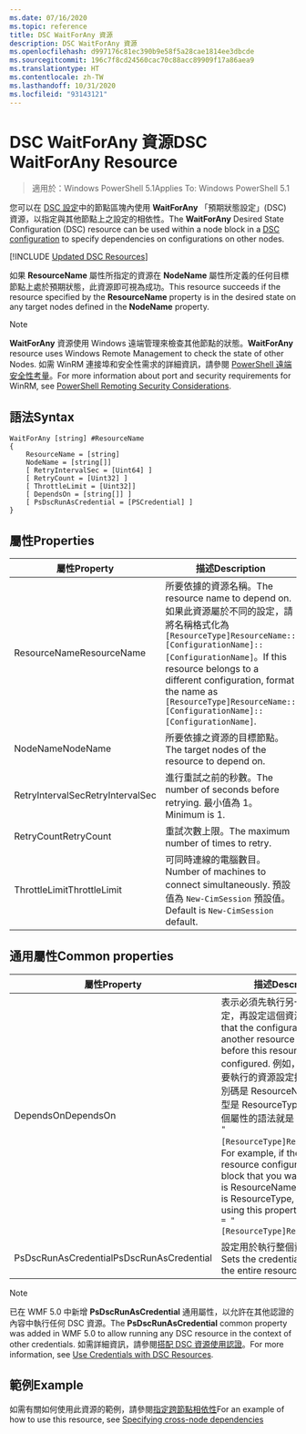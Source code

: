 ```yaml
---
ms.date: 07/16/2020
ms.topic: reference
title: DSC WaitForAny 資源
description: DSC WaitForAny 資源
ms.openlocfilehash: d997176c81ec390b9e58f5a28cae1814ee3dbcde
ms.sourcegitcommit: 196c7f8cd24560cac70c88acc89909f17a86aea9
ms.translationtype: HT
ms.contentlocale: zh-TW
ms.lasthandoff: 10/31/2020
ms.locfileid: "93143121"
---
```

# <a name="dsc-waitforany-resource"></a><span data-ttu-id="8d5bf-103">DSC WaitForAny 資源</span><span class="sxs-lookup"><span data-stu-id="8d5bf-103">DSC WaitForAny Resource</span></span>

> <span data-ttu-id="8d5bf-104">適用於：Windows PowerShell 5.1</span><span class="sxs-lookup"><span data-stu-id="8d5bf-104">Applies To: Windows PowerShell 5.1</span></span>

<span data-ttu-id="8d5bf-105">您可以在 [DSC 設定](../../../configurations/configurations.md)中的節點區塊內使用 **WaitForAny** 「預期狀態設定」(DSC) 資源，以指定與其他節點上之設定的相依性。</span><span class="sxs-lookup"><span data-stu-id="8d5bf-105">The **WaitForAny** Desired State Configuration (DSC) resource can be used within a node block in a [DSC configuration](../../../configurations/configurations.md) to specify dependencies on configurations on other nodes.</span></span>

[!INCLUDE [Updated DSC Resources](../../../../../includes/dsc-resources.md)]

<span data-ttu-id="8d5bf-106">如果 **ResourceName** 屬性所指定的資源在 **NodeName** 屬性所定義的任何目標節點上處於預期狀態，此資源即可視為成功。</span><span class="sxs-lookup"><span data-stu-id="8d5bf-106">This resource succeeds if the resource specified by the **ResourceName** property is in the desired state on any target nodes defined in the **NodeName** property.</span></span>

> [!NOTE]
> <span data-ttu-id="8d5bf-107">**WaitForAny** 資源使用 Windows 遠端管理來檢查其他節點的狀態。</span><span class="sxs-lookup"><span data-stu-id="8d5bf-107">**WaitForAny** resource uses Windows Remote Management to check the state of other Nodes.</span></span> <span data-ttu-id="8d5bf-108">如需 WinRM 連接埠和安全性需求的詳細資訊，請參閱 [PowerShell 遠端安全性考量](/powershell/scripting/learn/remoting/winrmsecurity)。</span><span class="sxs-lookup"><span data-stu-id="8d5bf-108">For more information about port and security requirements for WinRM, see [PowerShell Remoting Security Considerations](/powershell/scripting/learn/remoting/winrmsecurity).</span></span>

## <a name="syntax"></a><span data-ttu-id="8d5bf-109">語法</span><span class="sxs-lookup"><span data-stu-id="8d5bf-109">Syntax</span></span>

```Syntax
WaitForAny [string] #ResourceName
{
    ResourceName = [string]
    NodeName = [string[]]
    [ RetryIntervalSec = [Uint64] ]
    [ RetryCount = [Uint32] ]
    [ ThrottleLimit = [Uint32]]
    [ DependsOn = [string[]] ]
    [ PsDscRunAsCredential = [PSCredential] ]
}
```

## <a name="properties"></a><span data-ttu-id="8d5bf-110">屬性</span><span class="sxs-lookup"><span data-stu-id="8d5bf-110">Properties</span></span>

|<span data-ttu-id="8d5bf-111">屬性</span><span class="sxs-lookup"><span data-stu-id="8d5bf-111">Property</span></span> |<span data-ttu-id="8d5bf-112">描述</span><span class="sxs-lookup"><span data-stu-id="8d5bf-112">Description</span></span> |
|---|---|
|<span data-ttu-id="8d5bf-113">ResourceName</span><span class="sxs-lookup"><span data-stu-id="8d5bf-113">ResourceName</span></span> |<span data-ttu-id="8d5bf-114">所要依據的資源名稱。</span><span class="sxs-lookup"><span data-stu-id="8d5bf-114">The resource name to depend on.</span></span> <span data-ttu-id="8d5bf-115">如果此資源屬於不同的設定，請將名稱格式化為 `[ResourceType]ResourceName::[ConfigurationName]::[ConfigurationName]`。</span><span class="sxs-lookup"><span data-stu-id="8d5bf-115">If this resource belongs to a different configuration, format the name as `[ResourceType]ResourceName::[ConfigurationName]::[ConfigurationName]`.</span></span> |
|<span data-ttu-id="8d5bf-116">NodeName</span><span class="sxs-lookup"><span data-stu-id="8d5bf-116">NodeName</span></span> |<span data-ttu-id="8d5bf-117">所要依據之資源的目標節點。</span><span class="sxs-lookup"><span data-stu-id="8d5bf-117">The target nodes of the resource to depend on.</span></span> |
|<span data-ttu-id="8d5bf-118">RetryIntervalSec</span><span class="sxs-lookup"><span data-stu-id="8d5bf-118">RetryIntervalSec</span></span> |<span data-ttu-id="8d5bf-119">進行重試之前的秒數。</span><span class="sxs-lookup"><span data-stu-id="8d5bf-119">The number of seconds before retrying.</span></span> <span data-ttu-id="8d5bf-120">最小值為 1。</span><span class="sxs-lookup"><span data-stu-id="8d5bf-120">Minimum is 1.</span></span> |
|<span data-ttu-id="8d5bf-121">RetryCount</span><span class="sxs-lookup"><span data-stu-id="8d5bf-121">RetryCount</span></span> |<span data-ttu-id="8d5bf-122">重試次數上限。</span><span class="sxs-lookup"><span data-stu-id="8d5bf-122">The maximum number of times to retry.</span></span> |
|<span data-ttu-id="8d5bf-123">ThrottleLimit</span><span class="sxs-lookup"><span data-stu-id="8d5bf-123">ThrottleLimit</span></span> |<span data-ttu-id="8d5bf-124">可同時連線的電腦數目。</span><span class="sxs-lookup"><span data-stu-id="8d5bf-124">Number of machines to connect simultaneously.</span></span> <span data-ttu-id="8d5bf-125">預設值為 `New-CimSession` 預設值。</span><span class="sxs-lookup"><span data-stu-id="8d5bf-125">Default is `New-CimSession` default.</span></span> |

## <a name="common-properties"></a><span data-ttu-id="8d5bf-126">通用屬性</span><span class="sxs-lookup"><span data-stu-id="8d5bf-126">Common properties</span></span>

|<span data-ttu-id="8d5bf-127">屬性</span><span class="sxs-lookup"><span data-stu-id="8d5bf-127">Property</span></span> |<span data-ttu-id="8d5bf-128">描述</span><span class="sxs-lookup"><span data-stu-id="8d5bf-128">Description</span></span> |
|---|---|
|<span data-ttu-id="8d5bf-129">DependsOn</span><span class="sxs-lookup"><span data-stu-id="8d5bf-129">DependsOn</span></span> |<span data-ttu-id="8d5bf-130">表示必須先執行另一個資源的設定，再設定這個資源。</span><span class="sxs-lookup"><span data-stu-id="8d5bf-130">Indicates that the configuration of another resource must run before this resource is configured.</span></span> <span data-ttu-id="8d5bf-131">例如，如果第一個想要執行的資源設定指令碼區塊識別碼是 ResourceName，而其類型是 ResourceType，則使用這個屬性的語法就是 `DependsOn = "[ResourceType]ResourceName"`。</span><span class="sxs-lookup"><span data-stu-id="8d5bf-131">For example, if the ID of the resource configuration script block that you want to run first is ResourceName and its type is ResourceType, the syntax for using this property is `DependsOn = "[ResourceType]ResourceName"`.</span></span> |
|<span data-ttu-id="8d5bf-132">PsDscRunAsCredential</span><span class="sxs-lookup"><span data-stu-id="8d5bf-132">PsDscRunAsCredential</span></span> |<span data-ttu-id="8d5bf-133">設定用於執行整個資源的認證。</span><span class="sxs-lookup"><span data-stu-id="8d5bf-133">Sets the credential for running the entire resource as.</span></span> |

> [!NOTE]
> <span data-ttu-id="8d5bf-134">已在 WMF 5.0 中新增 **PsDscRunAsCredential** 通用屬性，以允許在其他認證的內容中執行任何 DSC 資源。</span><span class="sxs-lookup"><span data-stu-id="8d5bf-134">The **PsDscRunAsCredential** common property was added in WMF 5.0 to allow running any DSC resource in the context of other credentials.</span></span> <span data-ttu-id="8d5bf-135">如需詳細資訊，請參閱[搭配 DSC 資源使用認證](../../../configurations/runasuser.md)。</span><span class="sxs-lookup"><span data-stu-id="8d5bf-135">For more information, see [Use Credentials with DSC Resources](../../../configurations/runasuser.md).</span></span>

## <a name="example"></a><span data-ttu-id="8d5bf-136">範例</span><span class="sxs-lookup"><span data-stu-id="8d5bf-136">Example</span></span>

<span data-ttu-id="8d5bf-137">如需有關如何使用此資源的範例，請參閱[指定跨節點相依性](../../../configurations/crossNodeDependencies.md)</span><span class="sxs-lookup"><span data-stu-id="8d5bf-137">For an example of how to use this resource, see [Specifying cross-node dependencies](../../../configurations/crossNodeDependencies.md)</span></span>
